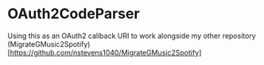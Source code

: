 # OAuth2CodeParser
Using this as an OAuth2 callback URI to work alongside my other repository (MigrateGMusic2Spotify)[https://github.com/nstevens1040/MigrateGMusic2Spotify]
